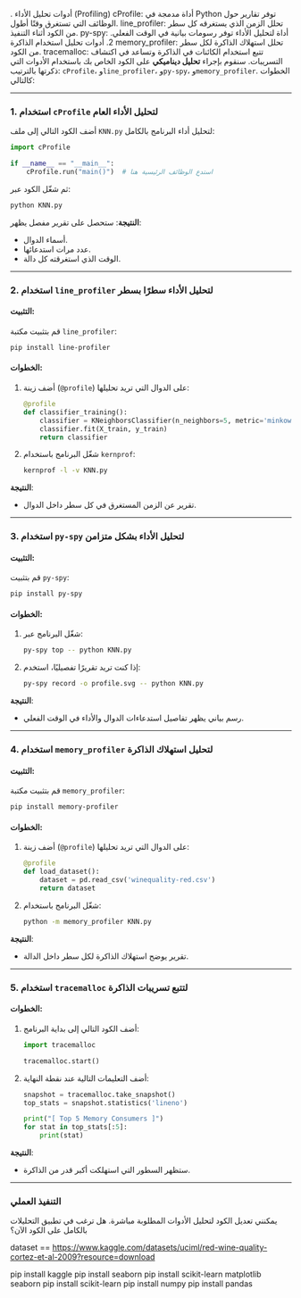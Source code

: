 ﻿. أدوات تحليل الأداء (Profiling)
cProfile: أداة مدمجة في Python توفر تقارير حول الوظائف التي تستغرق وقتًا أطول.
line_profiler: تحلل الزمن الذي يستغرقه كل سطر من الكود أثناء التنفيذ.
py-spy: أداة لتحليل الأداء توفر رسومات بيانية في الوقت الفعلي.
2. أدوات تحليل استخدام الذاكرة
memory_profiler: تحلل استهلاك الذاكرة لكل سطر من الكود.
tracemalloc: تتبع استخدام الكائنات في الذاكرة وتساعد في اكتشاف التسريبات.
سنقوم بإجراء **تحليل ديناميكي** على الكود الخاص بك باستخدام الأدوات التي ذكرتها بالترتيب: `cProfile`، و`line_profiler`، و`py-spy`، و`memory_profiler`. الخطوات كالتالي:

---

### **1. استخدام `cProfile` لتحليل الأداء العام**

أضف الكود التالي إلى ملف `KNN.py` لتحليل أداء البرنامج بالكامل:

```python
import cProfile

if __name__ == "__main__":
    cProfile.run("main()")  # استدعِ الوظائف الرئيسية هنا
```

ثم شغّل الكود عبر:
```bash
python KNN.py
```

**النتيجة**: 
ستحصل على تقرير مفصل يظهر:
- أسماء الدوال.
- عدد مرات استدعائها.
- الوقت الذي استغرقته كل دالة.

---

### **2. استخدام `line_profiler` لتحليل الأداء سطرًا بسطر**

#### التثبيت:
قم بتثبيت مكتبة `line_profiler`:
```bash
pip install line-profiler
```

#### الخطوات:
1. أضف زينة (`@profile`) على الدوال التي تريد تحليلها:
   ```python
   @profile
   def classifier_training():
       classifier = KNeighborsClassifier(n_neighbors=5, metric='minkowski', p=2)
       classifier.fit(X_train, y_train)
       return classifier
   ```

2. شغّل البرنامج باستخدام `kernprof`:
   ```bash
   kernprof -l -v KNN.py
   ```

**النتيجة**:
- تقرير عن الزمن المستغرق في كل سطر داخل الدوال.

---

### **3. استخدام `py-spy` لتحليل الأداء بشكل متزامن**

#### التثبيت:
قم بتثبيت `py-spy`:
```bash
pip install py-spy
```

#### الخطوات:
1. شغّل البرنامج عبر:
   ```bash
   py-spy top -- python KNN.py
   ```

2. إذا كنت تريد تقريرًا تفصيليًا، استخدم:
   ```bash
   py-spy record -o profile.svg -- python KNN.py
   ```

**النتيجة**:
- رسم بياني يظهر تفاصيل استدعاءات الدوال والأداء في الوقت الفعلي.

---

### **4. استخدام `memory_profiler` لتحليل استهلاك الذاكرة**

#### التثبيت:
قم بتثبيت مكتبة `memory_profiler`:
```bash
pip install memory-profiler
```

#### الخطوات:
1. أضف زينة (`@profile`) على الدوال التي تريد تحليلها:
   ```python
   @profile
   def load_dataset():
       dataset = pd.read_csv('winequality-red.csv')
       return dataset
   ```

2. شغّل البرنامج باستخدام:
   ```bash
   python -m memory_profiler KNN.py
   ```

**النتيجة**:
- تقرير يوضح استهلاك الذاكرة لكل سطر داخل الدالة.

---

### **5. استخدام `tracemalloc` لتتبع تسريبات الذاكرة**

#### الخطوات:
1. أضف الكود التالي إلى بداية البرنامج:
   ```python
   import tracemalloc

   tracemalloc.start()
   ```

2. أضف التعليمات التالية عند نقطة النهاية:
   ```python
   snapshot = tracemalloc.take_snapshot()
   top_stats = snapshot.statistics('lineno')

   print("[ Top 5 Memory Consumers ]")
   for stat in top_stats[:5]:
       print(stat)
   ```

**النتيجة**:
- ستظهر السطور التي استهلكت أكبر قدر من الذاكرة.

---

### **التنفيذ العملي**

يمكنني تعديل الكود لتحليل الأدوات المطلوبة مباشرة. هل ترغب في تطبيق التحليلات بالكامل على الكود الآن؟


dataset == https://www.kaggle.com/datasets/uciml/red-wine-quality-cortez-et-al-2009?resource=download 


pip install kaggle
pip install seaborn
pip install scikit-learn matplotlib seaborn
pip install scikit-learn
pip install numpy
pip install pandas
